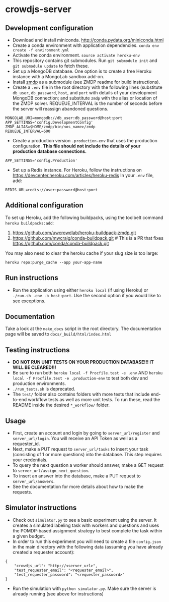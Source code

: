 crowdjs-server
==============

## Development configuration
- Download and install miniconda. http://conda.pydata.org/miniconda.html
- Create a conda environment with application dependencies. `conda env create -f environment.yml`
- Activate the conda environment. `source activate heroku-env`
- This repository contains git submodules. Run `git submodule init` and `git submodule update` to fetch these.
- Set up a MongoDB database. One option is to create a free Heroku instance with a MongoLab sandbox add-on.
- Install [zmdp](https://github.com/trey0/zmdp) as a submodule (see ZMDP readme for build instructions).
- Create a `.env` file in the root directory with the following lines (substitute `db_user`, `db_password`, `host`, and `port` with details of your development MongoDB connection; and substitute `zmdp` with the alias or location of the ZMDP solver. REQUEUE_INTERVAL is the number of seconds before the server will reassign abandoned questions.
```
MONGOLAB_URI=mongodb://db_user:db_password@host:port
APP_SETTINGS='config.DevelopmentConfig'
ZMDP_ALIAS=$HOME/zmdp/bin/<os_name>/zmdp
REQUEUE_INTERVAL=600
```
- Create a production version `.production-env` that uses the production configuration. **This file should not include the details of your production database connections.**
```
APP_SETTINGS='config.Production'
```
- Set up a Redis instance. For Heroku, follow the instructions on https://devcenter.heroku.com/articles/heroku-redis
In your `.env` file, add:
```
REDIS_URL=redis://user:password@host:port
```

## Additional configuration
To set up Heroku, add the following buildpacks, using the toolbelt command `heroku buildpacks:add`:

1. https://github.com/uwcrowdlab/heroku-buildpack-zmdp.git
2. https://github.com/mwcraig/conda-buildpack.git  # This is a PR that fixes https://github.com/conda/conda-buildpack.git

You may also need to clear the heroku cache if your slug size is too large:

`heroku repo:purge_cache --app your-app-name`

## Run instructions
- Run the application using either `heroku local` (if using Heroku) or `./run.sh .env -b host:port`. Use the second option if you would like to see exceptions. 

## Documentation
Take a look at the `make_docs` script in the root directory. The documentation page will be saved to `docs/_build/html/index.html`

## Testing instructions
- **DO NOT RUN UNIT TESTS ON YOUR PRODUCTION DATABASE!!! IT WILL BE CLEARED!!!**
- Be sure to run both `heroku local -f Procfile.test -e .env` AND `heroku local -f Procfile.test -e .production-env` to test both dev and production environments.
- `./run_tests.sh` is deprecated.
- The `test/` folder also contains folders with more tests that include end-to-end workflow tests as well as more unit tests. To run these, read the README inside the desired `*_workflow/` folder.

## Usage
- First, create an account and login by going to `server_url/register` and `server_url/login`. You will receive an API Token as well as a requester_id.
- Next, make a PUT request to `server_url/tasks` to insert your task (consisting of 1 or more questions) into the database. This step requires your credentials.
- To query the next question a worker should answer, make a GET request to `server_url/assign_next_question`.
- To insert an answer into the database, make a PUT request to `server_url/answers`.
- See the documentation for more details about how to make the requests.

## Simulator instructions
- Check out `simulator.py` to see a basic experiment using the server. It creates a simulated labeling task with workers and questions and uses the POMDP-based assignment strategy to best complete the task within a given budget.
- In order to run this experiment you will need to create a file `config.json` in the main directory with the following data (assuming you have already created a requester account):
```
{
    "crowdjs_url": "http://<server_url>",
    "test_requester_email": "<requester_email>",
    "test_requester_password": "<requester_password>"
}
```
- Run the simulation with `python simulator.py`. Make sure the server is already running (see above for instructions)
